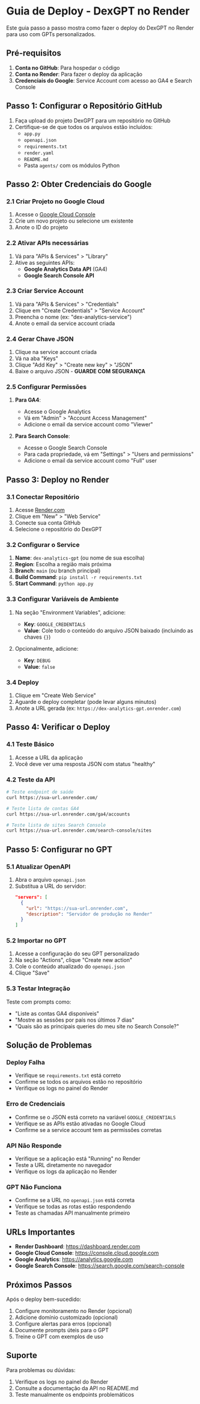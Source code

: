 # Guia de Deploy - DexGPT no Render

Este guia passo a passo mostra como fazer o deploy do DexGPT no Render para uso com GPTs personalizados.

## Pré-requisitos

1. **Conta no GitHub**: Para hospedar o código
2. **Conta no Render**: Para fazer o deploy da aplicação
3. **Credenciais do Google**: Service Account com acesso ao GA4 e Search Console

## Passo 1: Configurar o Repositório GitHub

1. Faça upload do projeto DexGPT para um repositório no GitHub
2. Certifique-se de que todos os arquivos estão incluídos:
   - `app.py`
   - `openapi.json`
   - `requirements.txt`
   - `render.yaml`
   - `README.md`
   - Pasta `agents/` com os módulos Python

## Passo 2: Obter Credenciais do Google

### 2.1 Criar Projeto no Google Cloud
1. Acesse o [Google Cloud Console](https://console.cloud.google.com)
2. Crie um novo projeto ou selecione um existente
3. Anote o ID do projeto

### 2.2 Ativar APIs necessárias
1. Vá para "APIs & Services" > "Library"
2. Ative as seguintes APIs:
   - **Google Analytics Data API** (GA4)
   - **Google Search Console API**

### 2.3 Criar Service Account
1. Vá para "APIs & Services" > "Credentials"
2. Clique em "Create Credentials" > "Service Account"
3. Preencha o nome (ex: "dex-analytics-service")
4. Anote o email da service account criada

### 2.4 Gerar Chave JSON
1. Clique na service account criada
2. Vá na aba "Keys"
3. Clique "Add Key" > "Create new key" > "JSON"
4. Baixe o arquivo JSON - **GUARDE COM SEGURANÇA**

### 2.5 Configurar Permissões
1. **Para GA4**: 
   - Acesse o Google Analytics
   - Vá em "Admin" > "Account Access Management"
   - Adicione o email da service account como "Viewer"
   
2. **Para Search Console**:
   - Acesse o Google Search Console
   - Para cada propriedade, vá em "Settings" > "Users and permissions"
   - Adicione o email da service account como "Full" user

## Passo 3: Deploy no Render

### 3.1 Conectar Repositório
1. Acesse [Render.com](https://render.com)
2. Clique em "New" > "Web Service"
3. Conecte sua conta GitHub
4. Selecione o repositório do DexGPT

### 3.2 Configurar o Service
1. **Name**: `dex-analytics-gpt` (ou nome de sua escolha)
2. **Region**: Escolha a região mais próxima
3. **Branch**: `main` (ou branch principal)
4. **Build Command**: `pip install -r requirements.txt`
5. **Start Command**: `python app.py`

### 3.3 Configurar Variáveis de Ambiente
1. Na seção "Environment Variables", adicione:
   - **Key**: `GOOGLE_CREDENTIALS`
   - **Value**: Cole todo o conteúdo do arquivo JSON baixado (incluindo as chaves `{}`)

2. Opcionalmente, adicione:
   - **Key**: `DEBUG`
   - **Value**: `false`

### 3.4 Deploy
1. Clique em "Create Web Service"
2. Aguarde o deploy completar (pode levar alguns minutos)
3. Anote a URL gerada (ex: `https://dex-analytics-gpt.onrender.com`)

## Passo 4: Verificar o Deploy

### 4.1 Teste Básico
1. Acesse a URL da aplicação
2. Você deve ver uma resposta JSON com status "healthy"

### 4.2 Teste da API
```bash
# Teste endpoint de saúde
curl https://sua-url.onrender.com/

# Teste lista de contas GA4
curl https://sua-url.onrender.com/ga4/accounts

# Teste lista de sites Search Console
curl https://sua-url.onrender.com/search-console/sites
```

## Passo 5: Configurar no GPT

### 5.1 Atualizar OpenAPI
1. Abra o arquivo `openapi.json` 
2. Substitua a URL do servidor:
   ```json
   "servers": [
     {
       "url": "https://sua-url.onrender.com",
       "description": "Servidor de produção no Render"
     }
   ]
   ```

### 5.2 Importar no GPT
1. Acesse a configuração do seu GPT personalizado
2. Na seção "Actions", clique "Create new action"
3. Cole o conteúdo atualizado do `openapi.json`
4. Clique "Save"

### 5.3 Testar Integração
Teste com prompts como:
- "Liste as contas GA4 disponíveis"
- "Mostre as sessões por país nos últimos 7 dias"
- "Quais são as principais queries do meu site no Search Console?"

## Solução de Problemas

### Deploy Falha
- Verifique se `requirements.txt` está correto
- Confirme se todos os arquivos estão no repositório
- Verifique os logs no painel do Render

### Erro de Credenciais
- Confirme se o JSON está correto na variável `GOOGLE_CREDENTIALS`
- Verifique se as APIs estão ativadas no Google Cloud
- Confirme se a service account tem as permissões corretas

### API Não Responde
- Verifique se a aplicação está "Running" no Render
- Teste a URL diretamente no navegador
- Verifique os logs da aplicação no Render

### GPT Não Funciona
- Confirme se a URL no `openapi.json` está correta
- Verifique se todas as rotas estão respondendo
- Teste as chamadas API manualmente primeiro

## URLs Importantes

- **Render Dashboard**: https://dashboard.render.com
- **Google Cloud Console**: https://console.cloud.google.com
- **Google Analytics**: https://analytics.google.com
- **Google Search Console**: https://search.google.com/search-console

## Próximos Passos

Após o deploy bem-sucedido:

1. Configure monitoramento no Render (opcional)
2. Adicione domínio customizado (opcional)
3. Configure alertas para erros (opcional)
4. Documente prompts úteis para o GPT
5. Treine o GPT com exemplos de uso

## Suporte

Para problemas ou dúvidas:
1. Verifique os logs no painel do Render
2. Consulte a documentação da API no README.md
3. Teste manualmente os endpoints problemáticos